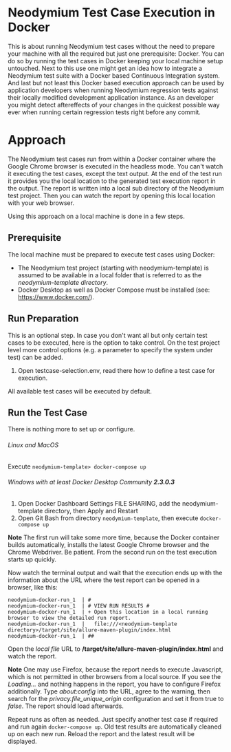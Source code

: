 # Neodymium Test Case Execution in Docker
This is about running Neodymium test cases without the need to prepare your machine with all the required but just one prerequisite: Docker. You can do so by running the test cases in Docker keeping your local machine setup untouched. Next to this use one might get an idea how to integrate a Neodymium test suite with a Docker based Continuous Integration system. And last but not least this Docker based execution approach can be used by application developers when running Neodymium regression tests against their locally modified development application instance. As an developer you might detect aftereffects of your changes in the quickest possible way ever when running certain regression tests right before any commit.

# Approach
The Neodymium test cases run from within a Docker container where the Google Chrome browser is executed in the headless mode. You can't watch it executing the test cases, except the text output. At the end of the test run it provides you the local location to the generated test execution report in the output. The report is written into a local sub directory of the Neodymium test project. Then you can watch the report by opening this local location with your web browser.

Using this approach on a local machine is done in a few steps.

## Prerequisite
The local machine must be prepared to execute test cases using Docker:
* The Neodymium test project (starting with neodymium-template) is assumed to be available in a local folder that is referred to as the *neodymium-template directory*.
* Docker Desktop as well as Docker Compose must be installed (see: https://www.docker.com/).

## Run Preparation
This is an optional step. In case you don't want all but only certain test cases to be executed, here is the option to take control. On the test project level more control options (e.g. a parameter to specify the system under test) can be added.
1. Open testcase-selection.env, read there how to define a test case for execution.

All available test cases will be executed by default.

## Run the Test Case
There is nothing more to set up or configure.
###### Linux and MacOS
Execute `neodymium-template> docker-compose up`

###### Windows with at least Docker Desktop Community **2.3.0.3**
1. Open Docker Dashboard Settings FILE SHARING, add the neodymium-template directory, then Apply and Restart
2. Open Git Bash from directory `neodymium-template`, then execute `docker-compose up`

**Note** The first run will take some more time, because the Docker container builds automatically, installs the latest Google Chrome browser and the Chrome Webdriver. Be patient. From the second run on the test execution starts up quickly.

Now watch the terminal output and wait that the execution ends up with the information about the URL where the test report can be opened in a browser, like this:

    neodymium-docker-run_1  | #
    neodymium-docker-run_1  | # VIEW RUN RESULTS #
    neodymium-docker-run_1  | + Open this location in a local running browser to view the detailed run report.
    neodymium-docker-run_1  |   file:///<neodymium-template directory>/target/site/allure-maven-plugin/index.html
    neodymium-docker-run_1  | ##

Open the *local file* URL to **<neodymium-template directory>/target/site/allure-maven-plugin/index.html** and watch the report.

**Note** One may use Firefox, because the report needs to execute Javascript, which is not permitted in other browsers from a local source. If you see the *Loading...* and nothing happens in the report, you have to configure Firefox additionally. Type *about:config* into the URL, agree to the warning, then search for the *privacy.file_unique_origin* configuration and set it from true to *false*. The report should load afterwards.

Repeat runs as often as needed. Just specify another test case if required and run again `docker-compose up`. Old test results are automatically cleaned up on each new run. Reload the report and the latest result will be displayed.
